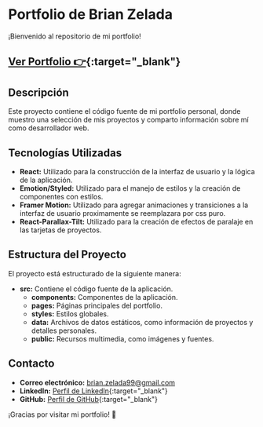 # Portfolio de Brian Zelada

¡Bienvenido al repositorio de mi portfolio!

## [Ver Portfolio 👉](https://brianzelada.vercel.app/){:target="_blank"}

## Descripción

Este proyecto contiene el código fuente de mi portfolio personal, donde muestro una selección de mis proyectos y comparto información sobre mí como desarrollador web.

## Tecnologías Utilizadas

- **React:** Utilizado para la construcción de la interfaz de usuario y la lógica de la aplicación.
- **Emotion/Styled:** Utilizado para el manejo de estilos y la creación de componentes con estilos.
- **Framer Motion:** Utilizado para agregar animaciones y transiciones a la interfaz de usuario proximamente se reemplazara por css puro.
- **React-Parallax-Tilt:** Utilizado para la creación de efectos de paralaje en las tarjetas de proyectos.

## Estructura del Proyecto

El proyecto está estructurado de la siguiente manera:

- **src:** Contiene el código fuente de la aplicación.
  - **components:** Componentes de la aplicación.
  - **pages:** Páginas principales del portfolio.
  - **styles:** Estilos globales.
  - **data:** Archivos de datos estáticos, como información de proyectos y detalles personales.
  - **public:**  Recursos multimedia, como imágenes y fuentes.

## Contacto

- **Correo electrónico:** brian.zelada99@gmail.com
- **LinkedIn:** [Perfil de LinkedIn](https://www.linkedin.com/in/zbrian99/){:target="_blank"}
- **GitHub:** [Perfil de GitHub](https://github.com/ZBrian99){:target="_blank"}

¡Gracias por visitar mi portfolio! 🚀
